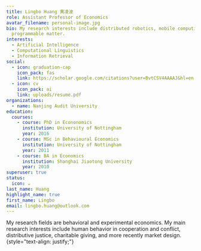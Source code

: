 ```yaml
---
title: Lingbo Huang 黄凌波
role: Assistant Professor of Economics
avatar_filename: personal-image.jpg
bio: My research interests include distributed robotics, mobile computing and
  programmable matter.
interests:
  - Artificial Intelligence
  - Computational Linguistics
  - Information Retrieval
social:
  - icon: graduation-cap
    icon_pack: fas
    link: https://scholar.google.com/citations?user=BvtCSV4AAAAJ&hl=en
  - icon: cv
    icon_pack: ai
    link: uploads/resume.pdf
organizations:
  - name: Nanjing Audit University
education:
  courses:
    - course: PhD in Econonomics
      institution: University of Nottingham
      year: 2016
    - course: MSc in Behavioural Economics
      institution: University of Nottingham
      year: 2011
    - course: BA in Economics
      institution: Shanghai Jiaotong University
      year: 2010
superuser: true
status:
  icon: ☕️
last_name: Huang
highlight_name: true
first_name: Lingbo
email: lingbo.huang@outlook.com
---
```


My research fields are behavioral and experimental economics. My main research interests include human behavior in cooperation and conflict, distributive justice, charitable giving, and more recently market design.
{style="text-align: justify;"}
